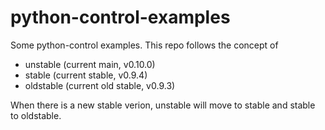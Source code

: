# python-control-examples

Some python-control examples. This repo follows the concept of

- unstable (current main, v0.10.0)
- stable (current stable, v0.9.4)
- oldstable (current old stable, v0.9.3)

When there is a new stable verion, unstable will move to stable and stable to oldstable.